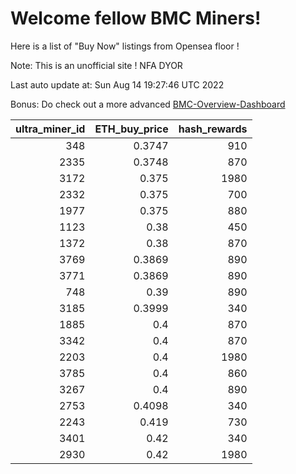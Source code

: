 # Welcome fellow BMC Miners!
Here is a list of "Buy Now" listings from Opensea floor !

Note: This is an unofficial site ! NFA DYOR

Last auto update at: Sun Aug 14 19:27:46 UTC 2022

Bonus: Do check out a more advanced [BMC-Overview-Dashboard](https://dune.com/defifunk/BMC-Overview-Dashboard)


|   ultra_miner_id |   ETH_buy_price |   hash_rewards |
|-----------------:|----------------:|---------------:|
|              348 |          0.3747 |            910 |
|             2335 |          0.3748 |            870 |
|             3172 |          0.375  |           1980 |
|             2332 |          0.375  |            700 |
|             1977 |          0.375  |            880 |
|             1123 |          0.38   |            450 |
|             1372 |          0.38   |            870 |
|             3769 |          0.3869 |            890 |
|             3771 |          0.3869 |            890 |
|              748 |          0.39   |            890 |
|             3185 |          0.3999 |            340 |
|             1885 |          0.4    |            870 |
|             3342 |          0.4    |            870 |
|             2203 |          0.4    |           1980 |
|             3785 |          0.4    |            860 |
|             3267 |          0.4    |            890 |
|             2753 |          0.4098 |            340 |
|             2243 |          0.419  |            730 |
|             3401 |          0.42   |            340 |
|             2930 |          0.42   |           1980 |